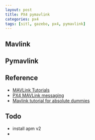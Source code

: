 ```yaml
---
layout: post
title: PX4 pymavlink
categories: px4
tags: [sitl, gazebo, px4, pymavlink]
---
```


## Mavlink

## Pymavlink


## Reference
- [MAVLink Tutorials](http://cs460.coins-lab.org/index.php?title=MAVLink_Tutorials)
- [PX4 MAVLink messaging](https://dev.px4.io/en/middleware/mavlink.html)
- [Mavlink tutorial for absolute dummies](http://api.ning.com/files/i*tFWQTF2R*7Mmw7hksAU-u9IABKNDO9apguOiSOCfvi2znk1tXhur0Bt00jTOldFvob-Sczg3*lDcgChG26QaHZpzEcISM5/MAVLINK_FOR_DUMMIESPart1_v.1.1.pdf)
## Todo 
- install apm v2
- 